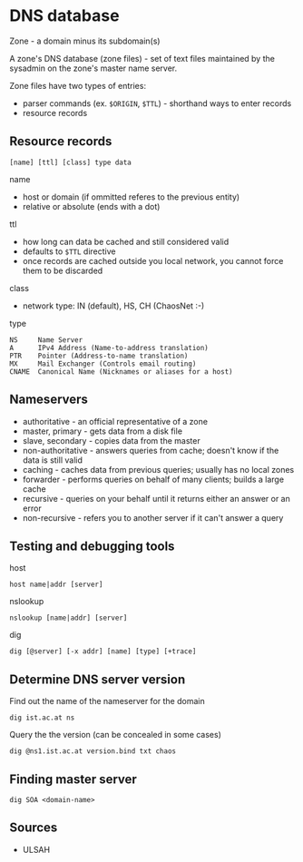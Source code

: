 DNS database
============

Zone - a domain minus its subdomain(s)

A zone's DNS database (zone files) - set of text files maintained by the sysadmin on the zone's master name server.

Zone files have two types of entries:

* parser commands (ex. `$ORIGIN`, `$TTL`) - shorthand ways to enter records
* resource records

Resource records
----------------

    [name] [ttl] [class] type data
    
name

* host or domain (if ommitted referes to the previous entity)
* relative or absolute (ends with a dot)

ttl

* how long can data be cached and still considered valid
* defaults to `$TTL` directive
* once records are cached outside you local network, you cannot force them to be discarded

class

* network type: IN (default), HS, CH (ChaosNet :-)

type

    NS     Name Server
    A      IPv4 Address (Name-to-address translation)
    PTR    Pointer (Address-to-name translation)
    MX     Mail Exchanger (Controls email routing)
    CNAME  Canonical Name (Nicknames or aliases for a host)

Nameservers
-----------

* authoritative - an official representative of a zone
 * master, primary - gets data from a disk file
 * slave, secondary - copies data from the master
* non-authoritative - answers queries from cache; doesn't know if the data is still valid
 * caching - caches data from previous queries; usually has no local zones
 * forwarder - performs queries on behalf of many clients; builds a large cache
* recursive - queries on your behalf until it returns either an answer or an error
* non-recursive - refers you to another server if it can't answer a query

Testing and debugging tools
---------------------------

host

    host name|addr [server]
    
nslookup

    nslookup [name|addr] [server]

dig

    dig [@server] [-x addr] [name] [type] [+trace]

Determine DNS server version
----------------------------

Find out the name of the nameserver for the domain

    dig ist.ac.at ns
    
Query the the version (can be concealed in some cases)

    dig @ns1.ist.ac.at version.bind txt chaos

Finding master server
---------------------

    dig SOA <domain-name>
    
Sources
-------

* ULSAH



